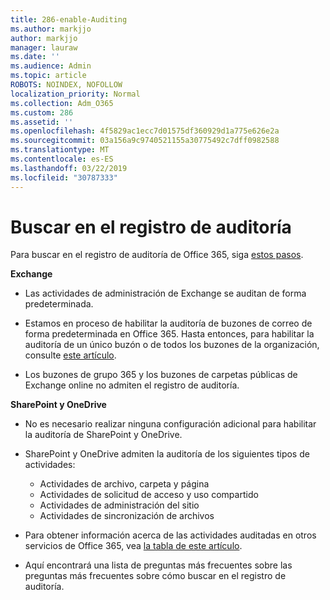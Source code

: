 ```yaml
---
title: 286-enable-Auditing
ms.author: markjjo
author: markjjo
manager: lauraw
ms.date: ''
ms.audience: Admin
ms.topic: article
ROBOTS: NOINDEX, NOFOLLOW
localization_priority: Normal
ms.collection: Adm_O365
ms.custom: 286
ms.assetid: ''
ms.openlocfilehash: 4f5829ac1ecc7d01575df360929d1a775e626e2a
ms.sourcegitcommit: 03a156a9c9740521155a30775492c7dff0982588
ms.translationtype: MT
ms.contentlocale: es-ES
ms.lasthandoff: 03/22/2019
ms.locfileid: "30787333"
---
```

# <a name="search-the-audit-log"></a>Buscar en el registro de auditoría

Para buscar en el registro de auditoría de Office 365, siga [estos pasos](https://docs.microsoft.com/office365/securitycompliance/search-the-audit-log-in-security-and-compliance#search-the-audit-log). 

**Exchange**

- Las actividades de administración de Exchange se auditan de forma predeterminada.

- Estamos en proceso de habilitar la auditoría de buzones de correo de forma predeterminada en Office 365. Hasta entonces, para habilitar la auditoría de un único buzón o de todos los buzones de la organización, consulte [este artículo](https://docs.microsoft.com/office365/securitycompliance/enable-mailbox-auditing).

- Los buzones de grupo 365 y los buzones de carpetas públicas de Exchange online no admiten el registro de auditoría.

**SharePoint y OneDrive**

- No es necesario realizar ninguna configuración adicional para habilitar la auditoría de SharePoint y OneDrive.

- SharePoint y OneDrive admiten la auditoría de los siguientes tipos de actividades: 

    - Actividades de archivo, carpeta y página
    - Actividades de solicitud de acceso y uso compartido
    - Actividades de administración del sitio
    - Actividades de sincronización de archivos

- Para obtener información acerca de las actividades auditadas en otros servicios de Office 365, vea [la tabla de este artículo](https://docs.microsoft.com/office365/securitycompliance/search-the-audit-log-in-security-and-compliance#audited-activities).

- Aquí encontrará una lista de preguntas más [](https://docs.microsoft.com/office365/securitycompliance/search-the-audit-log-in-security-and-compliance#frequently-asked-questions) frecuentes sobre las preguntas más frecuentes sobre cómo buscar en el registro de auditoría.